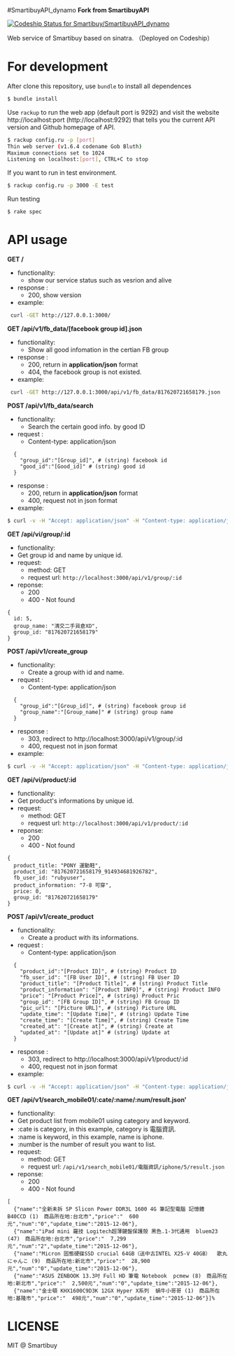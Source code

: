 #SmartibuyAPI_dynamo
**Fork from SmartibuyAPI**

[ ![Codeship Status for Smartibuy/SmartibuyAPI_dynamo](https://codeship.com/projects/a0e21290-83ac-0133-0c7b-2e117485f168/status?branch=master)](https://codeship.com/projects/121804)

Web service of Smartibuy based on sinatra. （Deployed on Codeship）

# For development

After clone this repository, use `bundle` to install all dependences

```sh
$ bundle install
```
Use `rackup` to run the web app  (default port is 9292)
and visit the website http://localhost:port (http://localhost:9292)
that tells you the current API version and Github homepage of API.

```sh
$ rackup config.ru -p [port]
Thin web server (v1.6.4 codename Gob Bluth)
Maximum connections set to 1024
Listening on localhost:[port], CTRL+C to stop
```

If you want to run in test environment.
```sh
$ rackup config.ru -p 3000 -E test
```

Run testing

```sh
$ rake spec
```


# API usage
**GET /**
- functionality:
  - show our service status such as vesrion and alive
- response :
  - 200, show version
- example:
```bash
 curl -GET http://127.0.0.1:3000/
```
**GET /api/v1/fb_data/[facebook group id].json**
- functionality:
  - Show all good infomation in the certian FB group
- response :
  - 200, return in **application/json** format
  - 404, the facebook group is not existed.
- example:
```bash
 curl -GET http://127.0.0.1:3000/api/v1/fb_data/817620721658179.json
```

**POST /api/v1/fb_data/search**
- functionality:
  - Search the certain good info. by good ID
- request :
  - Content-type: application/json
```
  {
    "group_id":"[Group_id]", # (string) facebook id
    "good_id":"[Good_id]" # (string) good id
  }
```
- response :
  - 200, return in **application/json** format
  - 400, request not in json format
- example:

```bash
$ curl -v -H "Accept: application/json" -H "Content-type: application/json" -X POST -d "{\"group_id\":\"817620721658179\", \"good_id\":\"817620721658179_909156159171301\"}" http://localhost:3000/api/v1/fb_data/search
```

**GET /api/vi/group/:id**
- functionality:
 - Get group id and name by unique id.
- request:
  - method: GET
  - request url: `http://localhost:3000/api/v1/group/:id`
- reponse:
  - 200
  - 400 - Not found
```
{
  id: 5,
  group_name: "清交二手貨倉XD",
  group_id: "817620721658179"
}
```

**POST /api/v1/create_group**
- functionality:
  - Create a group with id and name.
- request :
  - Content-type: application/json
```
  {
    "group_id":"[Group_id]", # (string) facebook group id
    "group_name":"[Group_name]" # (string) group name
  }
```
- response :
  - 303, redirect to http://localhost:3000/api/v1/group/:id
  - 400, request not in json format
- example:

```bash
$ curl -v -H "Accept: application/json" -H "Content-type: application/json" -X POST -d "{\"group_id\":\"817620721658179\", \"group_name\":\"清交二手大拍賣XD\"}" http://localhost:3000/api/v1/create_group
```

**GET /api/vi/product/:id**
- functionality:
 - Get product's informations by unique id.
- request:
  - method: GET
  - request url: `http://localhost:3000/api/v1/product/:id`
- reponse:
  - 200
  - 400 - Not found
```
{
  product_title: "PONY 運動鞋",
  product_id: "817620721658179_914934681926782",
  fb_user_id: "rubyuser",
  product_information: "7-8 可穿",
  price: 0,
  group_id: "817620721658179"
}
```

**POST /api/v1/create_product**
- functionality:
  - Create a product with its informations.
- request :
  - Content-type: application/json
```
  {
    "product_id":"[Product ID]", # (string) Product ID
    "fb_user_id": "[FB User ID]", # (string) FB User ID
    "product_title": "[Product Title]", # (string) Product Title
    "product_information": "[Product INFO]", # (string) Product INFO
    "price": "[Product Price]", # (string) Product Pric
    "group_id": "[FB Group ID]", # (string) FB Group ID
    "pic_url": "[Picture URL]", # (string) Picture URL
    "update_time": "[Update Time]", # (string) Update Time
    "create_time": "[Create Time]", # (string) Create Time
    "created_at": "[Create at]", # (string) Create at
    "updated_at": "[Update at]" # (string) Update at
  }
```
- response :
  - 303, redirect to http://localhost:3000/api/v1/product/:id
  - 400, request not in json format
- example:

```bash
$ curl -v -H "Accept: application/json" -H "Content-type: application/json" -X POST -d "{\"product_id\":\"817620721658179_914934681926782\", \"fb_user_id\":\"rubyuser\", \"product_title\":\"PONY拖鞋\", \"product_information\":\"7-8成新\", \"price\":\"議價\", \"group_id\":\"817620721658179\", \"pic_url\":\"None\", \"update_time\":\"2015-11-08T05:41:08+0000\", \"create_time\":\"2015-11-08T05:41:08+0000\", \"create_at\":\"2015-11-08T05:41:08+0000\", \"update_at\":\"2015-11-08T05:41:08+0000\"}" http://localhost:3000/api/v1/create_product
```

**GET /api/v1/search_mobile01/:cate/:name/:num/result.json'**
- functionality:
 - Get product list from mobile01 using category and keyword.
 - :cate is category, in this example, category is 電腦資訊.
 - :name is keyword, in this example, name is iphone.
 - :number is the number of result you want to list.
- request:
  - method: GET
  - request url: `/api/v1/search_mobile01/電腦資訊/iphone/5/result.json`
- reponse:
  - 200
  - 400 - Not found
```
[
  {"name":"全新未拆 SP Slicon Power DDR3L 1600 4G 筆記型電腦 記憶體  B40CCD (1)　商品所在地:台北市","price":"  600元","num":"0","update_time":"2015-12-06"},
  {"name":"iPad mini 羅技 Logitech超薄鍵盤保護殼 黑色.1-3代通用  bluem23 (47)　商品所在地:台北市","price":"  7,299元","num":"2","update_time":"2015-12-06"},
  {"name":"Micron 固態硬碟SSD crucial 64GB（送中古INTEL X25-V 40GB）  歌丸にゃんこ (9)　商品所在地:新北市","price":"  28,900元","num":"0","update_time":"2015-12-06"},
  {"name":"ASUS ZENBOOK 13.3吋 Full HD 筆電 Notebook  pcmew (8)　商品所在地:新北市","price":"  2,500元","num":"0","update_time":"2015-12-06"},
  {"name":"金士頓 KHX1600C9D3K 12GX Hyper X系列  蝸牛小哥哥 (1)　商品所在地:基隆市","price":"  498元","num":"0","update_time":"2015-12-06"}]%
```




LICENSE
==
MIT @ Smartibuy
